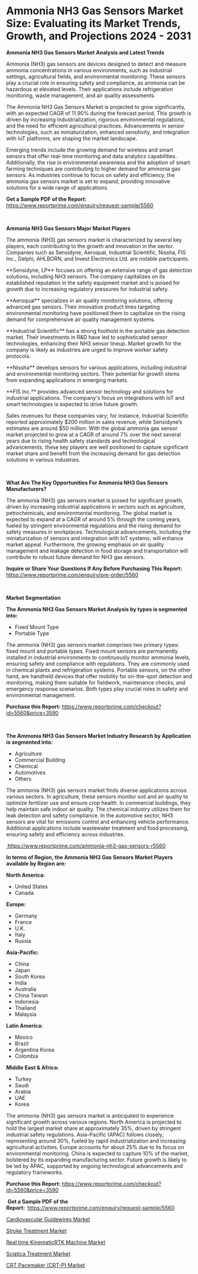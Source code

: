 <p><h1>Ammonia NH3 Gas Sensors Market Size: Evaluating its Market Trends, Growth, and Projections 2024 - 2031</h1></p><p><strong>Ammonia NH3 Gas Sensors Market Analysis and Latest Trends</strong></p>
<p><p>Ammonia (NH3) gas sensors are devices designed to detect and measure ammonia concentrations in various environments, such as industrial settings, agricultural fields, and environmental monitoring. These sensors play a crucial role in ensuring safety and compliance, as ammonia can be hazardous at elevated levels. Their applications include refrigeration monitoring, waste management, and air quality assessments.</p><p>The Ammonia NH3 Gas Sensors Market is projected to grow significantly, with an expected CAGR of 11.90% during the forecast period. This growth is driven by increasing industrialization, rigorous environmental regulations, and the need for efficient agricultural practices. Advancements in sensor technologies, such as miniaturization, enhanced sensitivity, and integration with IoT platforms, are shaping the market landscape. </p><p>Emerging trends include the growing demand for wireless and smart sensors that offer real-time monitoring and data analytics capabilities. Additionally, the rise in environmental awareness and the adoption of smart farming techniques are contributing to higher demand for ammonia gas sensors. As industries continue to focus on safety and efficiency, the ammonia gas sensors market is set to expand, providing innovative solutions for a wide range of applications.</p></p>
<p><strong>Get a Sample PDF of the Report:&nbsp;</strong> <a href="https://www.reportprime.com/enquiry/request-sample/5560">https://www.reportprime.com/enquiry/request-sample/5560</a></p>
<p>&nbsp;</p>
<p><strong>Ammonia NH3 Gas Sensors Major Market Players</strong></p>
<p><p>The ammonia (NH3) gas sensors market is characterized by several key players, each contributing to the growth and innovation in the sector. Companies such as Sensidyne, Aeroqual, Industrial Scientific, Nissha, FIS Inc., Delphi, AHLBORN, and Invest Electronics Ltd. are notable participants.</p><p>**Sensidyne, LP** focuses on offering an extensive range of gas detection solutions, including NH3 sensors. The company capitalizes on its established reputation in the safety equipment market and is poised for growth due to increasing regulatory pressures for industrial safety.</p><p>**Aeroqual** specializes in air quality monitoring solutions, offering advanced gas sensors. Their innovative product lines targeting environmental monitoring have positioned them to capitalize on the rising demand for comprehensive air quality management systems.</p><p>**Industrial Scientific** has a strong foothold in the portable gas detection market. Their investments in R&D have led to sophisticated sensor technologies, enhancing their NH3 sensor lineup. Market growth for the company is likely as industries are urged to improve worker safety protocols.</p><p>**Nissha** develops sensors for various applications, including industrial and environmental monitoring sectors. Their potential for growth stems from expanding applications in emerging markets.</p><p>**FIS Inc.** provides advanced sensor technology and solutions for industrial applications. The company's focus on integrations with IoT and smart technologies is expected to drive future growth.</p><p>Sales revenues for these companies vary; for instance, Industrial Scientific reported approximately $200 million in sales revenue, while Sensidyne’s estimates are around $50 million. With the global ammonia gas sensor market projected to grow at a CAGR of around 7% over the next several years due to rising health safety standards and technological advancements, these key players are well positioned to capture significant market share and benefit from the increasing demand for gas detection solutions in various industries.</p></p>
<p>&nbsp;</p>
<p><strong>What Are The Key Opportunities For Ammonia NH3 Gas Sensors Manufacturers?</strong></p>
<p><p>The ammonia (NH3) gas sensors market is poised for significant growth, driven by increasing industrial applications in sectors such as agriculture, petrochemicals, and environmental monitoring. The global market is expected to expand at a CAGR of around 5% through the coming years, fueled by stringent environmental regulations and the rising demand for safety measures in workplaces. Technological advancements, including the miniaturization of sensors and integration with IoT systems, will enhance market appeal. Furthermore, the growing emphasis on air quality management and leakage detection in food storage and transportation will contribute to robust future demand for NH3 gas sensors.</p></p>
<p><strong>Inquire or Share Your Questions If Any Before Purchasing This Report:</strong> <a href="https://www.reportprime.com/enquiry/pre-order/5560">https://www.reportprime.com/enquiry/pre-order/5560</a></p>
<p>&nbsp;</p>
<p><strong>Market Segmentation</strong></p>
<p><strong>The Ammonia NH3 Gas Sensors Market Analysis by types is segmented into:</strong></p>
<p><ul><li>Fixed Mount Type</li><li>Portable Type</li></ul></p>
<p><p>The ammonia (NH3) gas sensors market comprises two primary types: fixed mount and portable types. Fixed mount sensors are permanently installed in industrial environments to continuously monitor ammonia levels, ensuring safety and compliance with regulations. They are commonly used in chemical plants and refrigeration systems. Portable sensors, on the other hand, are handheld devices that offer mobility for on-the-spot detection and monitoring, making them suitable for fieldwork, maintenance checks, and emergency response scenarios. Both types play crucial roles in safety and environmental management.</p></p>
<p><strong>Purchase this Report:&nbsp;</strong><a href="https://www.reportprime.com/checkout?id=5560&price=3590">https://www.reportprime.com/checkout?id=5560&price=3590</a></p>
<p>&nbsp;</p>
<p><strong>The Ammonia NH3 Gas Sensors Market Industry Research by Application is segmented into:</strong></p>
<p><ul><li>Agriculture</li><li>Commercial Building</li><li>Chemical</li><li>Automotives</li><li>Others</li></ul></p>
<p><p>The ammonia (NH3) gas sensors market finds diverse applications across various sectors. In agriculture, these sensors monitor soil and air quality to optimize fertilizer use and ensure crop health. In commercial buildings, they help maintain safe indoor air quality. The chemical industry utilizes them for leak detection and safety compliance. In the automotive sector, NH3 sensors are vital for emissions control and enhancing vehicle performance. Additional applications include wastewater treatment and food processing, ensuring safety and efficiency across industries.</p></p>
<p><a href="https://www.reportprime.com/ammonia-nh3-gas-sensors-r5560">&nbsp;https://www.reportprime.com/ammonia-nh3-gas-sensors-r5560</a></p>
<p><strong>In terms of Region, the Ammonia NH3 Gas Sensors Market Players available by Region are:</strong></p>
<p>
    <p> <strong> North America: </strong>
        <ul>
            <li>United States</li>
            <li>Canada</li>
        </ul>
        </p> 
    <p> <strong> Europe: </strong>
        <ul>
            <li>Germany</li>
            <li>France</li>
            <li>U.K.</li>
            <li>Italy</li>
            <li>Russia</li>
        </ul>
        </p> 
    <p> <strong> Asia-Pacific: </strong>
        <ul>
            <li>China</li>
            <li>Japan</li>
            <li>South Korea</li>
            <li>India</li>
            <li>Australia</li>
            <li>China Taiwan</li>
            <li>Indonesia</li>
            <li>Thailand</li>
            <li>Malaysia</li>
        </ul>
        </p> 
    <p> <strong> Latin America: </strong>
        <ul>
            <li>Mexico</li>
            <li>Brazil</li>
            <li>Argentina Korea</li>
            <li>Colombia</li>
        </ul>
        </p> 
    <p> <strong> Middle East & Africa: </strong>
        <ul>
            <li>Turkey</li>
            <li>Saudi</li>
            <li>Arabia</li>
            <li>UAE</li>
            <li>Korea</li>
        </ul>
    </p>
    </p>
<p><p>The ammonia (NH3) gas sensors market is anticipated to experience significant growth across various regions. North America is projected to hold the largest market share at approximately 35%, driven by stringent industrial safety regulations. Asia-Pacific (APAC) follows closely, representing around 30%, fueled by rapid industrialization and increasing agricultural activities. Europe accounts for about 25% due to its focus on environmental monitoring. China is expected to capture 10% of the market, bolstered by its expanding manufacturing sector. Future growth is likely to be led by APAC, supported by ongoing technological advancements and regulatory frameworks.</p></p>
<p><strong>Purchase this Report: </strong><a href="https://www.reportprime.com/checkout?id=5560&price=3590">https://www.reportprime.com/checkout?id=5560&price=3590</a></p>
<p>&nbsp;<strong>Get a Sample PDF of the Report:&nbsp;&nbsp;</strong><a href="https://www.reportprime.com/enquiry/request-sample/5560">https://www.reportprime.com/enquiry/request-sample/5560</a></p>
<p><strong></strong></p>
<p><p><a href="https://issuu.com/reportprime-2/docs/cardiovascular-guidewires-market-si_08bdb3e7a359df">Cardiovascular Guidewires Market</a></p><p><a href="https://www.linkedin.com/pulse/stroke-treatment-market-investigation-industry-evolution-forecast-z8z2c?trackingId=QLKheu4GTyiFLO9XKml5BQ%3D%3D">Stroke Treatment Market</a></p><p><a href="https://github.com/dfs4ff/Market-Research-Report-List-1/blob/main/real-time-kinematicrtk-machine-market.md">Real time KinematicRTK Machine Market</a></p><p><a href="https://www.linkedin.com/pulse/what-emerging-market-trends-sciatica-treatment-detailed-uvwoc?trackingId=dtmN0bZ1QaG0M80P7cTiCQ%3D%3D">Sciatica Treatment Market</a></p><p><a href="https://issuu.com/reportprime-2/docs/crt-pacemaker-crt-p-market-size-203_a1d3be99d6c658">CRT Pacemaker (CRT-P) Market</a></p></p>